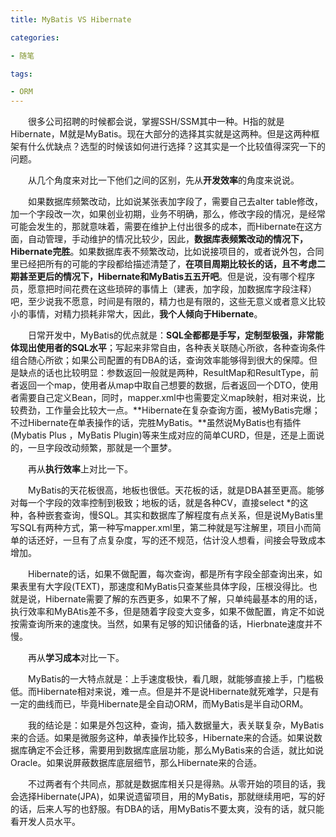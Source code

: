 ```yaml
---
title: MyBatis VS Hibernate

categories: 

- 随笔

tags: 

- ORM
---
```


&emsp;&emsp;很多公司招聘的时候都会说，掌握SSH/SSM其中一种。H指的就是Hibernate，M就是MyBatis。现在大部分的选择其实就是这两种。但是这两种框架有什么优缺点？选型的时候该如何进行选择？这其实是一个比较值得深究一下的问题。

&emsp;&emsp;从几个角度来对比一下他们之间的区别，先从**开发效率**的角度来说说。

&emsp;&emsp;如果数据库频繁改动，比如说某张表加字段了，需要自己去alter table修改，加一个字段改一次，如果创业初期，业务不明确，那么，修改字段的情况，是经常可能会发生的，那就意味着，需要在维护上付出很多的成本，而Hibernate在这方面，自动管理，手动维护的情况比较少，因此，**数据库表频繁改动的情况下，Hibernate完胜**。如果数据库表不频繁改动，比如说接项目的，或者说外包，合同里已经把所有的可能的字段都给描述清楚了，**在项目周期比较长的话，且不考虑二期甚至更后的情况下，Hibernate和MyBatis五五开吧**。但是说，没有哪个程序员，愿意把时间花费在这些琐碎的事情上（建表，加字段，加数据库字段注释）吧，至少说我不愿意，时间是有限的，精力也是有限的，这些无意义或者意义比较小的事情，对精力损耗非常大，因此，**我个人倾向于Hibernate**。

&emsp;&emsp;日常开发中，MyBatis的优点就是：**SQL全都都是手写，定制型极强，非常能体现出使用者的SQL水平**；写起来非常自由，各种表关联随心所欲，各种查询条件组合随心所欲；如果公司配置的有DBA的话，查询效率能够得到很大的保障。但是缺点的话也比较明显：参数返回一般就是两种，ResultMap和ResultType，前者返回一个map，使用者从map中取自己想要的数据，后者返回一个DTO，使用者需要自己定义Bean，同时，mapper.xml中也需要定义map映射，相对来说，比较费劲，工作量会比较大一点。**Hibernate在复杂查询方面，被MyBatis完爆；不过Hibernate在单表操作的话，完胜MyBatis。**虽然说MyBatis也有插件(Mybatis Plus ，MyBatis Plugin)等来生成对应的简单CURD，但是，还是上面说的，一旦字段改动频繁，那就是一个噩梦。

&emsp;&emsp;再从**执行效率**上对比一下。

&emsp;&emsp;MyBatis的天花板很高，地板也很低。天花板的话，就是DBA甚至更高。能够对每一个字段的效率控制到极致；地板的话，就是各种CV，直接select *的这种，各种嵌套查询，慢SQL。其实和数据库了解程度有点关系，但是说MyBatis里写SQL有两种方式，第一种写mapper.xml里，第二种就是写注解里，项目小而简单的话还好，一旦有了点复杂度，写的还不规范，估计没人想看，间接会导致成本增加。

&emsp;&emsp;Hibernate的话，如果不做配置，每次查询，都是所有字段全部查询出来，如果表里有大字段(TEXT)，那速度和MyBatis只查某些具体字段，压根没得比。也就是说，Hibernate需要了解的东西更多，如果不了解，只单纯最基本的用的话，执行效率和MyBAtis差不多，但是随着字段变大变多，如果不做配置，肯定不如说按需查询所来的速度快。当然，如果有足够的知识储备的话，Hierbnate速度并不慢。

&emsp;&emsp;再从**学习成本**对比一下。

&emsp;&emsp;MyBatis的一大特点就是：上手速度极快，看几眼，就能够直接上手，门槛极低。而Hibernate相对来说，难一点。但是并不是说Hibernate就死难学，只是有一定的曲线而已，毕竟Hibernate是全自动ORM，而MyBatis是半自动ORM。

&emsp;&emsp;我的结论是：如果是外包这种，查询，插入数据量大，表关联复杂，MyBatis来的合适。如果是微服务这种，单表操作比较多，Hibernate来的合适。如果说数据库确定不会迁移，需要用到数据库底层功能，那么MyBatis来的合适，就比如说Oracle。如果说屏蔽数据库底层细节，那么Hibernate来的合适。

&emsp;&emsp;不过两者有个共同点，那就是数据库相关只是得熟。从零开始的项目的话，我会选择Hibernate(JPA)，如果说遗留项目，用的MyBatis，那就继续用吧，写的好的话，后来人写的也舒服。有DBA的话，用MyBatis不要太爽，没有的话，就只能看开发人员水平。
